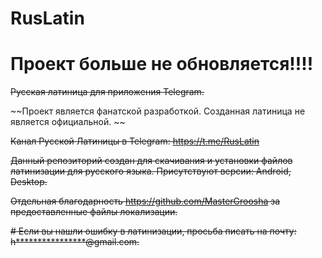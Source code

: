 # RusLatin

# Проект больше не обновляется!!!!

~~Русская латиница для приложения Telegram.~~

~~Проект является фанатской разработкой. Созданная латиница не является официальной. ~~

~~Канал Русской Латиницы в Telegram: https://t.me/RusLatin~~

~~Данный репозиторий создан для скачивания и установки файлов латинизации для русского языка. Присутствуют версии: Android, Desktop.~~

~~Отдельная благодарность https://github.com/MasterGroosha за предоставленные файлы локализации.~~

~~# Если вы нашли ошибку в латинизации, просьба писать на почту: h****************@gmail.com.~~
